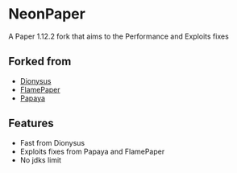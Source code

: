 
# NeonPaper

A Paper 1.12.2 fork that aims to the Performance and Exploits fixes


## Forked from

 - [Dionysus](https://github.com/nopjmp/Dionysus/)
 - [FlamePaper](https://github.com/2lstudios-mc/FlamePaper)
 - [Papaya](https://github.com/moom0o/Papaya)


## Features

- Fast from Dionysus
- Exploits fixes from Papaya and FlamePaper
- No jdks limit


